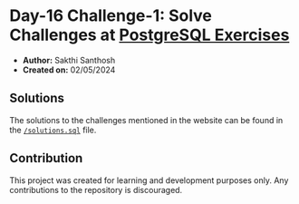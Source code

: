 # Day-16 Challenge-1: Solve Challenges at [PostgreSQL Exercises](https://pgexercises.com/)

- **Author:** Sakthi Santhosh
- **Created on:** 02/05/2024

## Solutions

The solutions to the challenges mentioned in the website can be found in the [`/solutions.sql`](solutions.sql) file.

## Contribution

This project was created for learning and development purposes only. Any contributions to the repository is discouraged.
